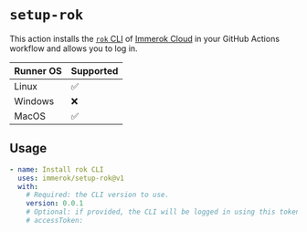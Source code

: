 # `setup-rok`

This action installs the [`rok` CLI](https://docs.immerok.cloud/docs/tutorials/getting_started/#setting-up-the-rok-cli)
of [Immerok Cloud](https://www.immerok.io/) in your GitHub Actions workflow and allows you to log in.

| Runner OS | Supported          |
|-----------|--------------------|
| Linux     | :white_check_mark: |
| Windows   | :x:                |
| MacOS     | :white_check_mark: |

## Usage

```yaml
- name: Install rok CLI
  uses: immerok/setup-rok@v1
  with:
    # Required: the CLI version to use.
    version: 0.0.1
    # Optional: if provided, the CLI will be logged in using this token.
    # accessToken: 
```
